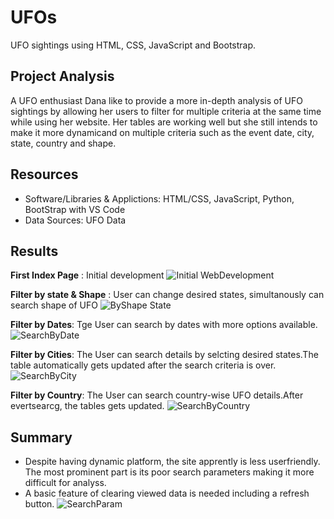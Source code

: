 # UFOs
UFO sightings using HTML, CSS, JavaScript and Bootstrap.

## Project Analysis
A UFO enthusiast Dana like to provide a more in-depth analysis  of UFO sightings by allowing her users to filter for multiple criteria at the same time while using her website. Her tables are working well but she still intends to make it more dynamicand on multiple criteria such as the event date, city, state, country and shape.

## Resources
- Software/Libraries & Applictions: HTML/CSS, JavaScript, Python, BootStrap with VS Code
- Data Sources: UFO Data

## Results
**First Index Page** : Initial development ![Initial WebDevelopment](https://user-images.githubusercontent.com/93893263/167285308-e06206c7-e63b-4dcd-a07c-42626534bbd0.png)

**Filter by state & Shape** : User can change desired states, simultanously can search shape of UFO ![ByShape State](https://user-images.githubusercontent.com/93893263/167285601-1ff92626-3942-47c1-b118-648446873852.png)

**Filter by Dates**: Tge User can search by dates with more options available. ![SearchByDate](https://user-images.githubusercontent.com/93893263/167285729-ea7197d7-cfa7-4d71-ba59-063fba0d48ac.png)

**Filter by Cities**: The User can search details by selcting desired states.The table automatically gets updated after the search criteria is over. ![SearchByCity](https://user-images.githubusercontent.com/93893263/167285983-13056cfb-a8ba-4979-afc8-2c9e113bebb6.png)

**Filter by Country**: The User can search country-wise UFO details.After evertsearcg, the tables gets updated. ![SearchByCountry](https://user-images.githubusercontent.com/93893263/167286284-2bfc39fa-6374-4c6c-875f-7b90f440a8bd.png)

## Summary
 - Despite having dynamic platform, the site apprently is less userfriendly. The most prominent part is its poor search parameters making it more difficult for analyss.
 - A basic feature of clearing viewed data is needed including a refresh button. ![SearchParam](https://user-images.githubusercontent.com/93893263/167286735-71f3f392-a951-425b-9891-6cff84854c7c.png)
